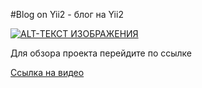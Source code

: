 #Blog on Yii2 - блог на Yii2

[![ALT-ТЕКСТ ИЗОБРАЖЕНИЯ](https://i.ytimg.com/vi/_94efUUq6VQ/hqdefault.jpg)](https://youtu.be/_94efUUq6VQ)

Для обзора проекта перейдите по ссылке

<a href="https://youtu.be/_94efUUq6VQ">Ссылка на видео</a> 